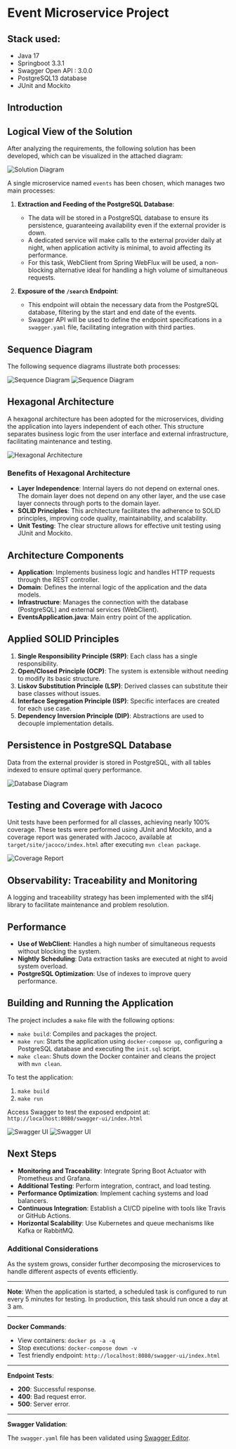 # Event Microservice Project

## Stack used:
- Java 17
- Springboot 3.3.1
- Swagger Open API : 3.0.0
- PostgreSQL13 database
- JUnit and Mockito

## Introduction
## Logical View of the Solution

After analyzing the requirements, the following solution has been developed, which can be visualized in the attached diagram:

![Solution Diagram](Images/LogicalView.png)

A single microservice named `events` has been chosen, which manages two main processes:

1. **Extraction and Feeding of the PostgreSQL Database**:
   - The data will be stored in a PostgreSQL database to ensure its persistence, guaranteeing availability even if the external provider is down.
   - A dedicated service will make calls to the external provider daily at night, when application activity is minimal, to avoid affecting its performance.
   - For this task, WebClient from Spring WebFlux will be used, a non-blocking alternative ideal for handling a high volume of simultaneous requests.

2. **Exposure of the `/search` Endpoint**:
   - This endpoint will obtain the necessary data from the PostgreSQL database, filtering by the start and end date of the events.
   - Swagger API will be used to define the endpoint specifications in a `swagger.yaml` file, facilitating integration with third parties.

## Sequence Diagram

The following sequence diagrams illustrate both processes:

![Sequence Diagram](Images/Secuence1.png)
![Sequence Diagram](Images/Secuence2.png)


## Hexagonal Architecture

A hexagonal architecture has been adopted for the microservices, dividing the application into layers independent of each other. This structure separates business logic from the user interface and external infrastructure, facilitating maintenance and testing.

![Hexagonal Architecture](Images/Hexagonal.png)

### Benefits of Hexagonal Architecture

- **Layer Independence**: Internal layers do not depend on external ones. The domain layer does not depend on any other layer, and the use case layer connects through ports to the domain layer.
- **SOLID Principles**: This architecture facilitates the adherence to SOLID principles, improving code quality, maintainability, and scalability.
- **Unit Testing**: The clear structure allows for effective unit testing using JUnit and Mockito.

## Architecture Components

- **Application**: Implements business logic and handles HTTP requests through the REST controller.
- **Domain**: Defines the internal logic of the application and the data models.
- **Infrastructure**: Manages the connection with the database (PostgreSQL) and external services (WebClient).
- **EventsApplication.java**: Main entry point of the application.

## Applied SOLID Principles

1. **Single Responsibility Principle (SRP)**: Each class has a single responsibility.
2. **Open/Closed Principle (OCP)**: The system is extensible without needing to modify its basic structure.
3. **Liskov Substitution Principle (LSP)**: Derived classes can substitute their base classes without issues.
4. **Interface Segregation Principle (ISP)**: Specific interfaces are created for each use case.
5. **Dependency Inversion Principle (DIP)**: Abstractions are used to decouple implementation details.

## Persistence in PostgreSQL Database

Data from the external provider is stored in PostgreSQL, with all tables indexed to ensure optimal query performance.

![Database Diagram](Images/UML.png)

## Testing and Coverage with Jacoco

Unit tests have been performed for all classes, achieving nearly 100% coverage. These tests were performed using JUnit and Mockito, and a coverage report was generated with Jacoco, available at `target/site/jacoco/index.html` after executing `mvn clean package`.

![Coverage Report](Images/Jacoco.png)

## Observability: Traceability and Monitoring

A logging and traceability strategy has been implemented with the slf4j library to facilitate maintenance and problem resolution.

## Performance

- **Use of WebClient**: Handles a high number of simultaneous requests without blocking the system.
- **Nightly Scheduling**: Data extraction tasks are executed at night to avoid system overload.
- **PostgreSQL Optimization**: Use of indexes to improve query performance.

## Building and Running the Application

The project includes a `make` file with the following options:

- `make build`: Compiles and packages the project.
- `make run`: Starts the application using `docker-compose up`, configuring a PostgreSQL database and executing the `init.sql` script.
- `make clean`: Shuts down the Docker container and cleans the project with `mvn clean`.

To test the application:

1. `make build`
2. `make run`

Access Swagger to test the exposed endpoint at: `http://localhost:8080/swagger-ui/index.html`

![Swagger UI](Images/Swagger1.png)
![Swagger UI](Images/Swagger2.png)


## Next Steps

- **Monitoring and Traceability**: Integrate Spring Boot Actuator with Prometheus and Grafana.
- **Additional Testing**: Perform integration, contract, and load testing.
- **Performance Optimization**: Implement caching systems and load balancers.
- **Continuous Integration**: Establish a CI/CD pipeline with tools like Travis or GitHub Actions.
- **Horizontal Scalability**: Use Kubernetes and queue mechanisms like Kafka or RabbitMQ.

### Additional Considerations

As the system grows, consider further decomposing the microservices to handle different aspects of events efficiently.

---

**Note**: When the application is started, a scheduled task is configured to run every 5 minutes for testing. In production, this task should run once a day at 3 am.

---

**Docker Commands**:

- View containers: `docker ps -a -q`
- Stop executions: `docker-compose down -v`
- Test friendly endpoint: `http://localhost:8080/swagger-ui/index.html`

---

**Endpoint Tests**:

- **200**: Successful response.
- **400**: Bad request error.
- **500**: Server error.

---

**Swagger Validation**:

The `swagger.yaml` file has been validated using [Swagger Editor](https://editor-next.swagger.io/).

